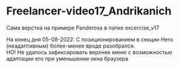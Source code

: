# Freelancer-video17_Andrikanich
Сама верстка на примере Panderosa в папке excercise_v17

На конец дня 05-08-2022: С позиционированием в секции Hero (неадаптивным) более-менее вроде разобрался.  
НО! Не удалось зафиксировать верхнее меню с возможностью адаптации его при уменьшении окна браузера
